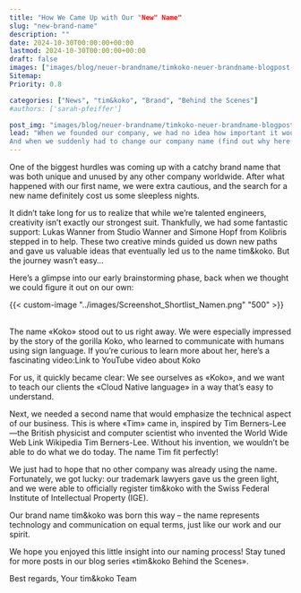```yaml
---
title: "How We Came Up with Our "New" Name"
slug: "new-brand-name"
description: ""
date: 2024-10-30T00:00:00+00:00
lastmod: 2024-10-30T00:00:00+00:00
draft: false
images: ["images/blog/neuer-brandname/timkoko-neuer-brandname-blogpost-1500x1000.jpg"]
Sitemap:
Priority: 0.8

categories: ["News", "tim&koko", "Brand", "Behind the Scenes"]
#authors: ['sarah-pfeiffer']

post_img: "images/blog/neuer-brandname/timkoko-neuer-brandname-blogpost-1500x1000.jpg"
lead: "When we founded our company, we had no idea how important it would be to find a brand we could truly identify with—and all the challenges that would come with it.
And when we suddenly had to change our company name (find out why here:Blog: tim&koko new name), we faced a challenge that wasn’t easy to solve."
---
```


One of the biggest hurdles was coming up with a catchy brand name that was both unique and unused by any other company worldwide. After what happened with our first name, we were extra cautious, and the search for a new name definitely cost us some sleepless nights.

It didn’t take long for us to realize that while we’re talented engineers, creativity isn’t exactly our strongest suit. Thankfully, we had some fantastic support: Lukas Wanner from Studio Wanner and Simone Hopf from Kolibris stepped in to help. These two creative minds guided us down new paths and gave us valuable ideas that eventually led us to the name tim&koko.
But the journey wasn’t easy…

Here’s a glimpse into our early brainstorming phase, back when we thought we could figure it out on our own:


{{< custom-image "../images/Screenshot_Shortlist_Namen.png" "500" >}}
<br /><br />

The name «Koko» stood out to us right away. We were especially impressed by the story of the gorilla Koko, who learned to communicate with humans using sign language. If you’re curious to learn more about her, here’s a fascinating video:Link to YouTube video about Koko 

For us, it quickly became clear: We see ourselves as «Koko», and we want to teach our clients the «Cloud Native language» in a way that’s easy to understand.

Next, we needed a second name that would emphasize the technical aspect of our business. This is where «Tim» came in, inspired by Tim Berners-Lee—the British physicist and computer scientist who invented the World Wide Web Link Wikipedia Tim Berners-Lee. Without his invention, we wouldn’t be able to do what we do today. The name Tim fit perfectly!

We just had to hope that no other company was already using the name. Fortunately, we got lucky: our trademark lawyers gave us the green light, and we were able to officially register tim&koko with the Swiss Federal Institute of Intellectual Property (IGE).

Our brand name tim&koko was born this way – the name represents technology and communication on equal terms, just like our work and our spirit.

We hope you enjoyed this little insight into our naming process! Stay tuned for more posts in our blog series «tim&koko Behind the Scenes».

Best regards,
Your tim&koko Team


